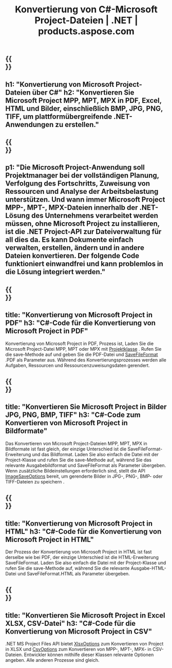 ﻿---
translation: true
template: /templates/conversion_net.md
title: Konvertierung von C#-Microsoft Project-Dateien | .NET | products.aspose.com
url: /net/conversion/
description: Konvertieren Sie Microsoft Project MPP MPT MPX in PDF HTML Excel und Bilder JPG PNG BMP TIFF mit wenigen Zeilen C#-Code über die .NET-Bibliothek.
keywords: Aufgabenkonvertierung api .net, Aufgabenkonvertierung api .net, Aufgabenkonverter c# integrieren
family: tasks
platformtag: net
feature: conversion
---

{{<section banner>}}
---
h1: "Konvertierung von Microsoft Project-Dateien über C#"
h2: "Konvertieren Sie Microsoft Project MPP, MPT, MPX in PDF, Excel, HTML und Bilder, einschließlich BMP, JPG, PNG, TIFF, um plattformübergreifende .NET-Anwendungen zu erstellen."
---

{{<section overview>}}
---
p1: "Die Microsoft Project-Anwendung soll Projektmanager bei der vollständigen Planung, Verfolgung des Fortschritts, Zuweisung von Ressourcen und Analyse der Arbeitsbelastung unterstützen. Und wann immer Microsoft Project MPP-, MPT-, MPX-Dateien innerhalb der .NET-Lösung des Unternehmens verarbeitet werden müssen, ohne Microsoft Project zu installieren, ist die .NET Project-API zur Dateiverwaltung für all dies da. Es kann Dokumente einfach verwalten, erstellen, ändern und in andere Dateien konvertieren. Der folgende Code funktioniert einwandfrei und kann problemlos in die Lösung integriert werden."
---

{{<section feature1>}}
---
title: "Konvertierung von Microsoft Project in PDF"
h3: "C#-Code für die Konvertierung von Microsoft Project in PDF"
---
Konvertierung von Microsoft Project in PDF, Prozess ist, Laden Sie die Microsoft Project-Datei MPP, MPT oder MPX mit [Projektklasse](https://apireference.aspose.com/tasks/net/aspose.tasks/project) . Rufen Sie die save-Methode auf und geben Sie die PDF-Datei und [SaveFileFormat](https://apireference.aspose.com/tasks/net/aspose.tasks.saving/savefileformat) .PDF als Parameter aus. Während des Konvertierungsprozesses werden alle Aufgaben, Ressourcen und Ressourcenzuweisungsdaten gerendert.

{{<section feature2>}}
---
title: "Konvertieren Sie Microsoft Project in Bilder JPG, PNG, BMP, TIFF"
h3: "C#-Code zum Konvertieren von Microsoft Project in Bildformate"
---

Das Konvertieren von Microsoft Project-Dateien MPP, MPT, MPX in Bildformate ist fast gleich, der einzige Unterschied ist die SaveFileFormat-Erweiterung und das Bildformat. Laden Sie also einfach die Datei mit der Project-Klasse und rufen Sie die save-Methode auf, während Sie das relevante Ausgabebildformat und SaveFileFormat als Parameter übergeben. Wenn zusätzliche Bildeinstellungen erforderlich sind, stellt die API [ImageSaveOptions](https://apireference.aspose.com/tasks/net/aspose.tasks.saving/imagesaveoptions) bereit, um gerenderte Bilder in JPG-, PNG-, BMP- oder TIFF-Dateien zu speichern .

{{<section feature3>}}
---
title: "Konvertierung von Microsoft Project in HTML"
h3: "C#-Code für die Konvertierung von Microsoft Project in HTML"
---

Der Prozess der Konvertierung von Microsoft Project in HTML ist fast derselbe wie bei PDF, der einzige Unterschied ist die HTML-Erweiterung SaveFileFormat. Laden Sie also einfach die Datei mit der Project-Klasse und rufen Sie die save-Methode auf, während Sie die relevante Ausgabe-HTML-Datei und SaveFileFormat.HTML als Parameter übergeben.

{{<section feature4>}}
---
title: "Konvertieren Sie Microsoft Project in Excel XLSX, CSV-Datei"
h3: "C#-Code für die Konvertierung von Microsoft Project in CSV"
---

.NET MS Project Files API bietet [XlsxOptions](https://apireference.aspose.com/tasks/net/aspose.tasks.saving/xlsxoptions) zum Konvertieren von Project in XLSX und [CsvOptions](https://apireference.aspose.com/tasks/net/aspose.tasks.saving/csvoptions) zum Konvertieren von MPP-, MPT-, MPX- in CSV-Dateien. Entwickler können mithilfe dieser Klassen relevante Optionen angeben. Alle anderen Prozesse sind gleich.